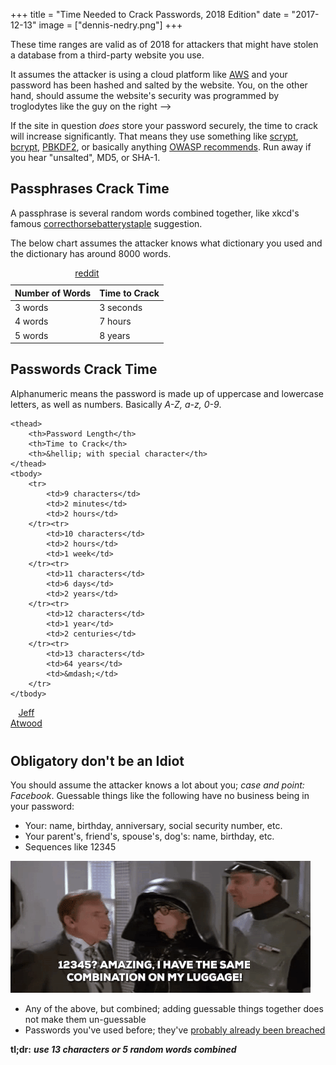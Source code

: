 +++
title = "Time Needed to Crack Passwords, 2018 Edition"
date = "2017-12-13"
image = ["dennis-nedry.png"]
+++

These time ranges are valid as of 2018 for attackers that might have stolen a database from a third-party website you use.
<!--more-->

It assumes the attacker is using a cloud platform like [AWS](https://en.wikipedia.org/wiki/Amazon_Web_Services) and your password has been hashed and salted by the website. You, on the other hand, should assume the website's security was programmed by troglodytes like the guy on the right ⟶

If the site in question *does* store your password securely, the time to crack will increase significantly. That means they use something like [scrypt](https://en.wikipedia.org/wiki/Scrypt), [bcrypt](https://en.wikipedia.org/wiki/Bcrypt), [PBKDF2](https://en.wikipedia.org/wiki/PBKDF2), or basically anything [OWASP recommends](https://www.owasp.org/index.php/Password_Storage_Cheat_Sheet). Run away if you hear "unsalted", MD5, or SHA-1.

## Passphrases Crack Time

<a name="crackpassphrase"></a>

A passphrase is several random words combined together, like xkcd's famous [correcthorsebatterystaple](https://www.xkcd.com/936/) suggestion.

The below chart assumes the attacker knows what dictionary you used and the dictionary has around 8000 words.

<table>
    <thead>
    	<th>Number of Words</th>
        <th>Time to Crack</th>
    </thead>
    <tbody>
    	<tr>
    		<td>3 words</td>
        	<td>3 seconds</td>
        </tr><tr>
    		<td>4 words</td>
        	<td>7 hours</td>
        </tr><tr>
    		<td>5 words</td>
        	<td>8 years</td>
        </tr>
    </tbody>
    <caption>
		<a href="https://www.reddit.com/r/techsnap/comments/18ezb6/correct_horse_battery_staple_really_a_strong/c8ede7r/">reddit</a>
	</caption>
</table>



## Passwords Crack Time

<a name="crackpassword"></a>

Alphanumeric means the password is made up of uppercase and lowercase letters, as well as numbers. Basically *A-Z, a-z, 0-9*.

<table>
    <caption class="cite">
        <a href="https://blog.codinghorror.com/your-password-is-too-damn-short/">Jeff Atwood</a>
    </caption>

	<thead>
    	<th>Password Length</th>
        <th>Time to Crack</th>
        <th>&hellip; with special character</th>
    </thead>
    <tbody>
    	<tr>
        	<td>9 characters</td>
            <td>2 minutes</td>
            <td>2 hours</td>
        </tr><tr>
        	<td>10 characters</td>
            <td>2 hours</td>
            <td>1 week</td>
        </tr><tr>
        	<td>11 characters</td>
            <td>6 days</td>
            <td>2 years</td>
        </tr><tr>
        	<td>12 characters</td>
            <td>1 year</td>
            <td>2 centuries</td>
        </tr><tr>
        	<td>13 characters</td>
            <td>64 years</td>
            <td>&mdash;</td>
        </tr>
    </tbody>
</table>

## Obligatory don't be an Idiot

You should assume the attacker knows a lot about you; *case and point: Facebook*. Guessable things like the following have no business being in your password:

- Your: name, birthday, anniversary, social security number, etc.
- Your parent's, friend's, spouse's, dog's: name, birthday, etc.
- Sequences like 12345

<img src="12345.gif">

- Any of the above, but combined; adding guessable things together does not make them un-guessable
- Passwords you've used before; they've [probably already been breached](https://haveibeenpwned.com)

**tl;dr:** ***use 13 characters or 5 random words combined***
